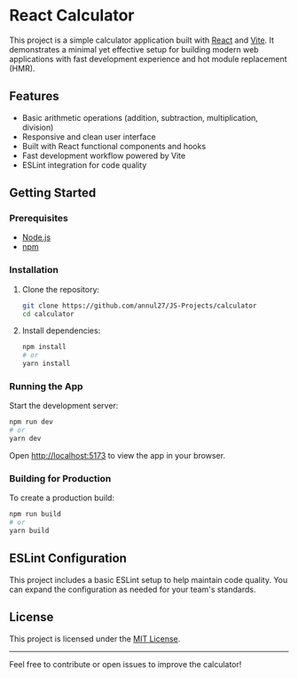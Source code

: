 # React Calculator

This project is a simple calculator application built with [React](https://react.dev/) and [Vite](https://vitejs.dev/). It demonstrates a minimal yet effective setup for building modern web applications with fast development experience and hot module replacement (HMR).

## Features

- Basic arithmetic operations (addition, subtraction, multiplication, division)
- Responsive and clean user interface
- Built with React functional components and hooks
- Fast development workflow powered by Vite
- ESLint integration for code quality

## Getting Started

### Prerequisites

- [Node.js](https://nodejs.org/)
- [npm](https://www.npmjs.com/)

### Installation

1. Clone the repository:
    ```bash
    git clone https://github.com/annul27/JS-Projects/calculator
    cd calculator
    ```

2. Install dependencies:
    ```bash
    npm install
    # or
    yarn install
    ```

### Running the App

Start the development server:
```bash
npm run dev
# or
yarn dev
```
Open [http://localhost:5173](http://localhost:5173) to view the app in your browser.

### Building for Production

To create a production build:
```bash
npm run build
# or
yarn build
```

## ESLint Configuration

This project includes a basic ESLint setup to help maintain code quality. You can expand the configuration as needed for your team's standards.

## License

This project is licensed under the [MIT License](LICENSE).

---

Feel free to contribute or open issues to improve the calculator!
